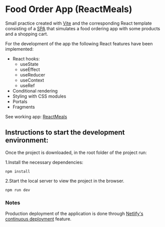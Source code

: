 # Food Order App (ReactMeals)

Small practice created with [Vite](https://vitejs.dev/) and the corresponding React template
consisting of a [SPA](https://en.wikipedia.org/wiki/Single-page_application) that simulates
a food ordering app with some products and a shopping cart.

For the development of the app the following React features have been implemented:
- React hooks:
  - useState
  - useEffect
  - useReducer
  - useContext
  - useRef
- Conditional rendering
- Styling with CSS modules
- Portals
- Fragments

See working app:
[ReactMeals](https://c0c-reactmeals.netlify.app/)

## Instructions to start the development environment:

Once the project is downloaded, in the root folder of the project run:

1.Install the necessary dependencies:

```shell
npm install
```

2.Start the local server to view the project in the browser.

```shell
npm run dev
```

### Notes
Production deployment of the application is done through [Netlify's continuous deployment](https://docs.netlify.com/site-deploys/create-deploys/#deploy-with-git) feature.
